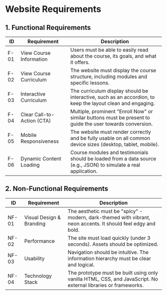 # Website Requirements

## 1. Functional Requirements

| ID  | Requirement                                      | Description                                                                                                |
| --- | ------------------------------------------------ | ---------------------------------------------------------------------------------------------------------- |
| F-01| View Course Information                          | Users must be able to easily read about the course, its goals, and what it offers.                         |
| F-02| View Course Curriculum                           | The website must display the course structure, including modules and specific lessons.                     |
| F-03| Interactive Curriculum                           | The curriculum display should be interactive, such as an accordion, to keep the layout clean and engaging. |
| F-04| Clear Call-to-Action (CTA)                       | Multiple, prominent "Enroll Now" or similar buttons must be present to guide the user towards conversion.|
| F-05| Mobile Responsiveness                            | The website must render correctly and be fully usable on all common device sizes (desktop, tablet, mobile).|
| F-06| Dynamic Content Loading                          | Course modules and testimonials should be loaded from a data source (e.g., JSON) to simulate a real application.|

## 2. Non-Functional Requirements

| ID   | Requirement                | Description                                                                                                   |
| ---- | -------------------------- | ------------------------------------------------------------------------------------------------------------- |
| NF-01| Visual Design & Branding   | The aesthetic must be "spicy" - modern, dark-themed with vibrant, neon accents. It should feel edgy and bold. |
| NF-02| Performance                | The site must load quickly (under 3 seconds). Assets should be optimized.                                     |
| NF-03| Usability                  | Navigation should be intuitive. The information hierarchy must be clear and logical.                          |
| NF-04| Technology Stack           | The prototype must be built using only vanilla HTML, CSS, and JavaScript. No external libraries or frameworks.|
